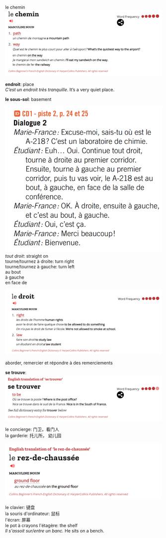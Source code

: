 le chemin  
![Alt text](image-1.png)  

**endroit**: place  
*C’est un endroit très tranquille*. It’s a very quiet place.   

**le sous-sol**: basement  

![Alt text](image-2.png)  
*tout droit*: straight on  
tourne/tournez à droite: turn right  
tourne/tournez à gauche: turn left  
au bout  
à gauche  
en face de  

![Alt text](image-3.png)  

aborder, remercier et répondre à des remerciements    

**se trouve**:  
![Alt text](image-4.png)  

le concierge: 门卫，看门人  
la garderie: 托儿所， 幼儿园  

![Alt text](image-5.png)  

le clavier: 键盘  
la souris d'ordinateur: 鼠标  
l'écran: 屏幕  
le pot à crayons 
l'étagère: the shelf  
*Il s'assoit sur/entre un banc.* He sits on a bench.     
